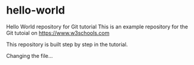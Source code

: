 # hello-world
Hello World repository for Git tutorial
This is an example repository for the Git tutoial on https://www.w3schools.com

This repository is built step by step in the tutorial. 

Changing the file...
